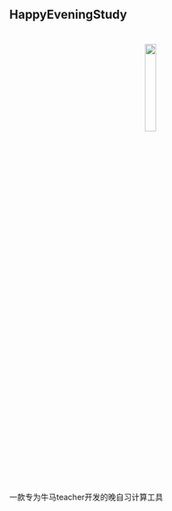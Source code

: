 ## HappyEveningStudy

<h1 align="center">
  <img src="https://raw.githubusercontent.com/HXHGTS/HappyEveningStudy/refs/heads/main/HappyEveningStudy.ico" width="20%" height="20%">
</h1>


一款专为牛马teacher开发的晚自习计算工具
